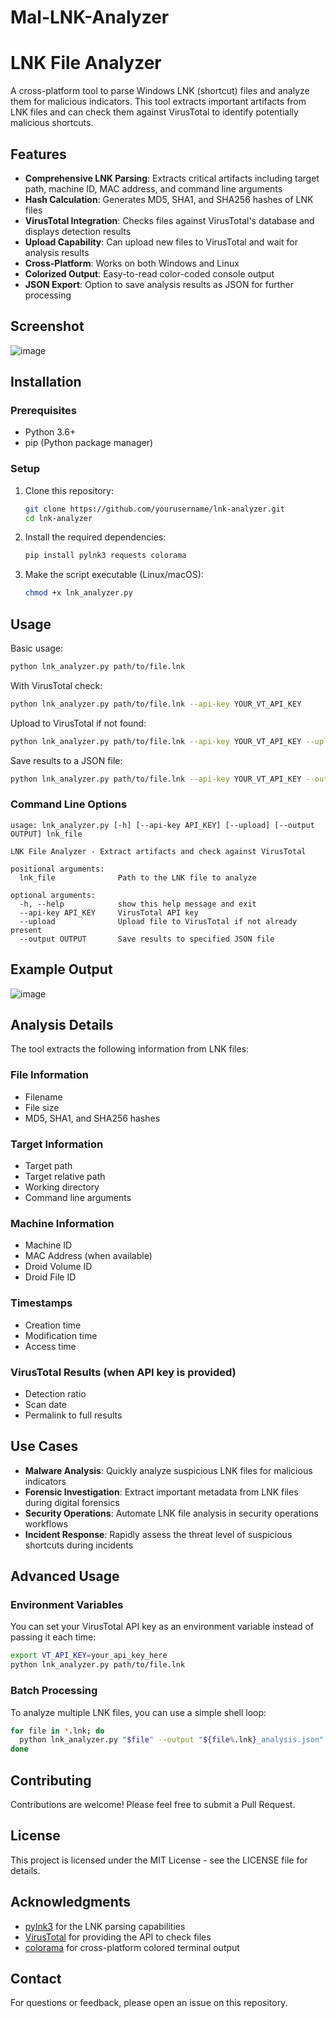 # Mal-LNK-Analyzer
# LNK File Analyzer

A cross-platform tool to parse Windows LNK (shortcut) files and analyze them for malicious indicators. This tool extracts important artifacts from LNK files and can check them against VirusTotal to identify potentially malicious shortcuts.


## Features

- **Comprehensive LNK Parsing**: Extracts critical artifacts including target path, machine ID, MAC address, and command line arguments
- **Hash Calculation**: Generates MD5, SHA1, and SHA256 hashes of LNK files
- **VirusTotal Integration**: Checks files against VirusTotal's database and displays detection results
- **Upload Capability**: Can upload new files to VirusTotal and wait for analysis results
- **Cross-Platform**: Works on both Windows and Linux
- **Colorized Output**: Easy-to-read color-coded console output
- **JSON Export**: Option to save analysis results as JSON for further processing

## Screenshot

![image](https://github.com/user-attachments/assets/088ecd17-f590-45a1-a40e-93bd3880ce7b)


## Installation

### Prerequisites

- Python 3.6+
- pip (Python package manager)

### Setup

1. Clone this repository:
   ```bash
   git clone https://github.com/yourusername/lnk-analyzer.git
   cd lnk-analyzer
   ```

2. Install the required dependencies:
   ```bash
   pip install pylnk3 requests colorama
   ```

3. Make the script executable (Linux/macOS):
   ```bash
   chmod +x lnk_analyzer.py
   ```

## Usage

Basic usage:
```bash
python lnk_analyzer.py path/to/file.lnk
```

With VirusTotal check:
```bash
python lnk_analyzer.py path/to/file.lnk --api-key YOUR_VT_API_KEY
```

Upload to VirusTotal if not found:
```bash
python lnk_analyzer.py path/to/file.lnk --api-key YOUR_VT_API_KEY --upload
```

Save results to a JSON file:
```bash
python lnk_analyzer.py path/to/file.lnk --api-key YOUR_VT_API_KEY --output results.json
```

### Command Line Options

```
usage: lnk_analyzer.py [-h] [--api-key API_KEY] [--upload] [--output OUTPUT] lnk_file

LNK File Analyzer - Extract artifacts and check against VirusTotal

positional arguments:
  lnk_file              Path to the LNK file to analyze

optional arguments:
  -h, --help            show this help message and exit
  --api-key API_KEY     VirusTotal API key
  --upload              Upload file to VirusTotal if not already present
  --output OUTPUT       Save results to specified JSON file
```

## Example Output

![image](https://github.com/user-attachments/assets/831dbef7-f7a3-470a-b3b0-8c0397f2403b)


## Analysis Details

The tool extracts the following information from LNK files:

### File Information
- Filename
- File size
- MD5, SHA1, and SHA256 hashes

### Target Information
- Target path
- Target relative path
- Working directory
- Command line arguments

### Machine Information
- Machine ID
- MAC Address (when available)
- Droid Volume ID
- Droid File ID

### Timestamps
- Creation time
- Modification time
- Access time

### VirusTotal Results (when API key is provided)
- Detection ratio
- Scan date
- Permalink to full results

## Use Cases

- **Malware Analysis**: Quickly analyze suspicious LNK files for malicious indicators
- **Forensic Investigation**: Extract important metadata from LNK files during digital forensics
- **Security Operations**: Automate LNK file analysis in security operations workflows
- **Incident Response**: Rapidly assess the threat level of suspicious shortcuts during incidents

## Advanced Usage

### Environment Variables

You can set your VirusTotal API key as an environment variable instead of passing it each time:

```bash
export VT_API_KEY=your_api_key_here
python lnk_analyzer.py path/to/file.lnk
```

### Batch Processing

To analyze multiple LNK files, you can use a simple shell loop:

```bash
for file in *.lnk; do
  python lnk_analyzer.py "$file" --output "${file%.lnk}_analysis.json"
done
```

## Contributing

Contributions are welcome! Please feel free to submit a Pull Request.

## License

This project is licensed under the MIT License - see the LICENSE file for details.

## Acknowledgments

- [pylnk3](https://github.com/strayge/pylnk) for the LNK parsing capabilities
- [VirusTotal](https://www.virustotal.com/) for providing the API to check files
- [colorama](https://github.com/tartley/colorama) for cross-platform colored terminal output

## Contact

For questions or feedback, please open an issue on this repository.
